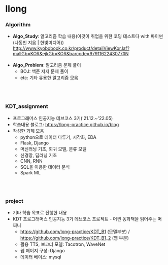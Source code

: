 # llong

### Algorithm
- **Algo_Study**: 알고리즘 학습 내용(이것이 취업을 위한 코딩 테스트다 with 파이썬(나동빈 지음 | 한빛미디어))<br>
  http://www.kyobobook.co.kr/product/detailViewKor.laf?mallGb=KOR&ejkGb=KOR&barcode=9791162243077#N<br>
  <br>
- **Algo_Problem**: 알고리즘 문제 풀이<br>
  - BOJ: 백준 저지 문제 풀이
  - etc: 기타 유용한 알고리즘 모음<br>
<br>
<br>

### KDT_assignment
- 프로그래머스 인공지능 데브코스 3기('21.12.~'22.05)
- 학습내용 블로그: https://long-practice.github.io/blog
- 작성한 과제 모음
  - python으로 데이터 다루기, 시각화, EDA
  - Flask, Django <br>
  - 머신러닝 기초, 회귀 모델, 분류 모델
  - 신경망, 딥러닝 기초
  - CNN, RNN
  - SQL을 이용한 데이터 분석
  - Spark ML
<br>
<br>

### project
- 기타 학습 목표로 진행한 내용
- KDT 프로그래머스 인공지능 3기 데브코스 프로젝트 - 머찐 동화책을 읽어주는 머찌니
  - https://github.com/long-practice/KDT_B1 (모델부분) / https://github.com/long-practice/KDT_B1_2 (웹 부분)
  - 활용 TTS, 보코더 모델: Tacotron, WaveNet
  - 웹 페이지 구성: Django
  - 데이터 베이스: mysql
<br>
<br>
